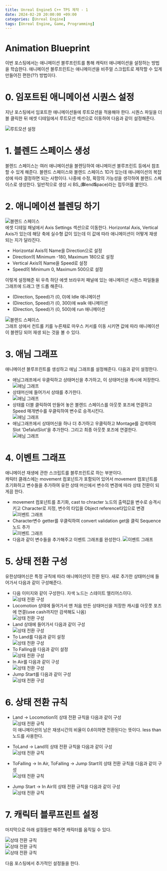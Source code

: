 ```yaml
---
title: Unreal Engine5 C++ TPS 제작 - 1
date: 2024-02-20 20:00:00 +09:00
categories: [Unreal Engine]
tags: [Unreal Engine, Game, Programming]
---
```


# Animation Blueprint
이번 포스팅에서는 애니메이션 블루프린트를 통해 캐릭터 애니메이션을 설정하는 방법을 학습한다.
애니메이션 블루프린트는 애니메이션을 비주얼 스크립트로 제작할 수 있게 만들어진 편한(??) 방법이다.

# 0. 임포트된 애니메이션 시퀀스 설정
지난 포스팅에서 임포트한 애니메이션들에 루트모션을 적용해야 한다.
시퀀스 파일을 더블 클릭한 뒤 에셋 디테일에서 루트모션 섹션으로 이동하여 다음과 같이
설정해준다.  

![루트모션 설정](assets/UE5TPS/TPS-1/tps-1-0.png)

# 1. 블렌드 스페이스 생성
블렌드 스페이스는 여러 애니메이션을 블렌딩하여 애니메이션 블루프린트 등에서 참조할 수
있게 해준다. 블렌드 스페이스와 블렌드 스페이스 1D가 있는데 애니메이션의 복잡성에 따라
결정하면 되는 사항이다. 나중에 수정, 확장의 가능성을 생각하여 블렌드 스페이스로 생성한다.
일반적으로 생성 시 BS_(**B**lend**S**pace)라는 접두어를 붙인다.

# 2. 애니메이션 블렌딩 하기

![블렌드 스페이스](assets/UE5TPS/TPS-1/tps-1-1.png)  
에셋 디테일 패널에서 Axis Settings 섹션으로 이동한다.
Horizontal Axis, Vertical Axis가 있는데 해당 축에 실수형 값이 있는데
이 값에 따라 애니메이션이 어떻게 재생 되는 지가 달라진다.
* Horizontal Axis의 Name을 Direction으로 설정
* Direction의 Minimum -180, Maximum 180으로 설정
* Vertical Axis의 Name을 Speed로 설정
* Speed의 Minimum 0, Maximum 500으로 설정  

이렇게 설정해준 뒤 우측 하단 에셋 브라우저 패널에 있는 애니메이션 시퀀스 파일들을
그래프에 드래그 앤 드롭 해준다.
* (Direction, Speed)가 (0, 0)에 Idle 애니메이션
* (Direction, Speed)가 (0, 300)에 walk 애니메이션
* (Direction, Speed)가 (0, 500)에 run 애니메이션

![블렌드 스페이스](assets/UE5TPS/TPS-1/tps-1-2.png)  
그래프 상에서 컨트롤 키를 누른채로 마우스 커서를 이동 시키면 값에 따라
애니메이션이 블렌딩 되어 재생 되는 것을 볼 수 있다. 


# 3. 애님 그래프
애니메이션 블루프린트를 생성하고 애님 그래프를 설정해준다.
다음과 같이 설정한다.  

* 애님그래프에서 우클릭하고 상태머신을 추가하고, 이 상태머신을 캐시에 저장한다.  
![애님 그래프](assets/UE5TPS/TPS-1/tps-1-3.png) 
* 상태머신에 들어가서 상태를 추가한다.  
![애님 그래프](assets/UE5TPS/TPS-1/tps-1-4.png) 
* 상태를 더블 클릭하여 만들어 놓은 블렌드 스페이스를 아웃풋 포즈에 연결하고 Speed 매개변수를 우클릭하여 변수로 승격시킨다.  
![애님 그래프](assets/UE5TPS/TPS-1/tps-1-5.png)
* 애님그래프에서 상태머신을 하나 더 추가하고 우클릭하고 Montage를 검색하여 Slot 'DefalutSlot'을 추가한다. 그리고 최종 아웃풋 포즈에 연결한다.  
![애님 그래프](assets/UE5TPS/TPS-1/tps-1-6.png)

# 4. 이벤트 그래프
애니메이션 재생에 관한 스크립트를 블루프린트로 하는 부분이다.  
캐릭터 클래스에는 movement 컴포넌트가 포함되어 있어서 movement 컴포넌트를 초기화하고
변수들을 추가하여 유한 상태 머신에서 변수의 변경에 따라 상태 전환이 되게끔 한다.

* movement 컴포넌트를 초기화, 
cast to chracter 노드의 출력값을 변수로 승격시키고 Character로 지정,
변수의 타입을 Object reference타입으로 변경  
![이벤트 그래프](assets/UE5TPS/TPS-1/tps-1-18.png)
* Character변수 getter를 우클릭하여 convert validation get을 클릭 Sequence노드 추가  
![이벤트 그래프](assets/UE5TPS/TPS-1/tps-1-19.png)
* 다음과 같이 변수들을 추가해주고 이벤트 그래프를 완성한다.
![이벤트 그래프](assets/UE5TPS/TPS-1/tps-1-20.png)

# 5. 상태 전환 구성
유한상태머신은 특정 규칙에 따라 애니메이션이 전환 된다.
새로 추가한 상태머신에 들어가서 다음과 같이 구성해준다.

* 다음 이미지와 같이 구성한다. 자색 노드는 스테이트 엘리어스이다.  
![상태 전환 구성](assets/UE5TPS/TPS-1/tps-1-7.png)
* Locomotion 상태에 들어가서 맨 처음 만든 상태머신을 저장한 캐시를 아웃풋 포즈에 연결(use cash까지만 검색해도 나옴)  
![상태 전환 구성](assets/UE5TPS/TPS-1/tps-1-8.png)
* Land 상태에 들어가서 다음과 같이 구성  
![상태 전환 구성](assets/UE5TPS/TPS-1/tps-1-9.png)
* To Land를 다음과 같이 설정  
![상태 전환 구성](assets/UE5TPS/TPS-1/tps-1-10.png)
* To Falling을 다음과 같이 설정  
![상태 전환 구성](assets/UE5TPS/TPS-1/tps-1-11.png)
* In Air를 다음과 같이 구성  
![상태 전환 구성](assets/UE5TPS/TPS-1/tps-1-12.png)
* Jump Start를 다음과 같이 구성  
![상태 전환 구성](assets/UE5TPS/TPS-1/tps-1-13.png)

# 6. 상태 전환 규칙

* Land -> Locomotion의 상태 전환 규칙을 다음과 같이 구성  
![상태 전환 규칙](assets/UE5TPS/TPS-1/tps-1-14.png)  
이 애니메이션의 남은 재생시간의 비율이 0.6이하면 전환된다는 뜻이다. less than노드를 사용한다.  

* ToLand -> Land의 상태 전환 규칙을 다음과 같이 구성  
![상태 전환 규칙](assets/UE5TPS/TPS-1/tps-1-15.png)
* ToFalling -> In Air, ToFalling -> Jump Start의 상태 전환 규칙을 다음과 같이 구성  
![상태 전환 규칙](assets/UE5TPS/TPS-1/tps-1-17.png)
* Jump Start -> In Air의 상태 전환 규칙을 다음과 같이 구성  
![상태 전환 규칙](assets/UE5TPS/TPS-1/tps-1-16.png)

# 7. 캐릭터 블루프린트 설정
마지막으로 아래 설정들만 해주면 캐릭터를 움직일 수 있다.  

![상태 전환 규칙](assets/UE5TPS/TPS-1/tps-1-21.png)  
![상태 전환 규칙](assets/UE5TPS/TPS-1/tps-1-22.png)  
![상태 전환 규칙](assets/UE5TPS/TPS-1/tps-1-23.png)  


다음 포스팅에서 추가적인 설정들을 한다.
